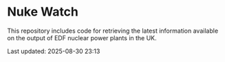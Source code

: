 # Nuke Watch

This repository includes code for retrieving the latest information available on the output of EDF nuclear power plants in the UK.

Last updated: 2025-08-30 23:13